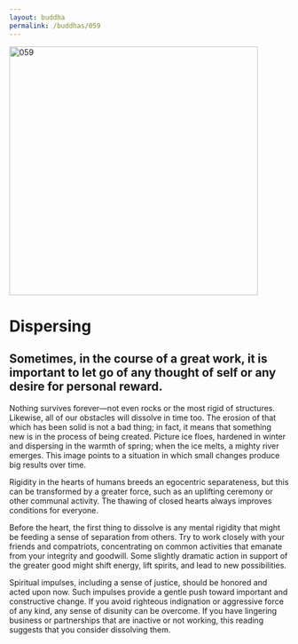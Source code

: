 ```yaml
---
layout: buddha
permalink: /buddhas/059
---
```


<div class="uk-text-center">
<img src="{{"/assets/img/buddhas/buddha-059.jpg" | relative_url}}" alt="059"  width="448" height="448"></div>

# Dispersing

## Sometimes, in the course of a great work, it is important to let go of any thought of self or any desire for personal reward.



Nothing survives forever—not even rocks or the most rigid of structures. Likewise, all of our obstacles will dissolve in time too. The erosion of that which has been solid is not a bad thing; in fact, it means that something new is in the process of being created. Picture ice floes, hardened in winter and dispersing in the warmth of spring; when the ice melts, a mighty river emerges. This image points to a situation in which small changes produce big results over time.

Rigidity in the hearts of humans breeds an egocentric separateness, but this can be transformed by a greater force, such as an uplifting ceremony or other communal activity. The thawing of closed hearts always improves conditions for everyone.

Before the heart, the first thing to dissolve is any mental rigidity that might be feeding a sense of separation from others. Try to work closely with your friends and compatriots, concentrating on common activities that emanate from your integrity and goodwill. Some slightly dramatic action in support of the greater good might shift energy, lift spirits, and lead to new possibilities.

Spiritual impulses, including a sense of justice, should be honored and acted upon now. Such impulses provide a gentle push toward important and constructive change. If you avoid righteous indignation or aggressive force of any kind, any sense of disunity can be overcome. If you have lingering business or partnerships that are inactive or not working, this reading suggests that you consider dissolving them.

